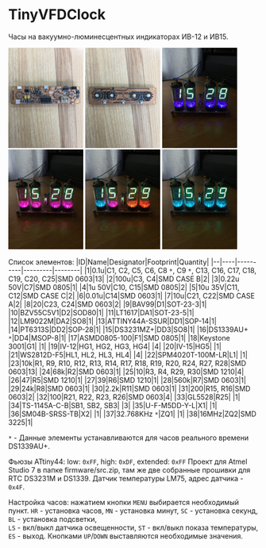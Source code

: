 # TinyVFDClock

Часы на вакуумно-люминесцентных индикаторах ИВ-12 и ИВ15.

<img src="https://github.com/AiratNig/TinyVFDClock/blob/main/img/IMG_3808.JPG" width="30%"> <img src="https://github.com/AiratNig/TinyVFDClock/blob/main/img/IMG_3806.JPG" width="30%"> <img src="https://github.com/AiratNig/TinyVFDClock/blob/main/img/IMG_4371.JPG" width="30%"> <img src="https://github.com/AiratNig/TinyVFDClock/blob/main/img/IMG_4372.JPG" width="30%"> <img src="https://github.com/AiratNig/TinyVFDClock/blob/main/img/IMG_4374.JPG" width="30%"> <img src="https://github.com/AiratNig/TinyVFDClock/blob/main/img/IMG_4373.JPG" width="30%">

Список элементов:
|ID|Name|Designator|Footprint|Quantity|
|--|----|----------|---------|--------|
|1|0.1u|C1, C2, C5, C6, C8 `*`, C9 `*`, C13, C16, C17, C18, C19, C20, C25|SMD 0603|13|
|2|100u|C3, C4|SMD CASE B|2|
|3|0.22u 50V|C7|SMD 0805|1|
|4|1u 50V|C10, C15|SMD 0805|2|
|5|10u 35V|C11, C12|SMD CASE C|2|
|6|0.01u|C14|SMD 0603|1|
|7|10u|C21, C22|SMD CASE A|2|
|8|20|C23, C24|SMD 0603|2|
|9|BAV99|D1|SOT-23-3|1|
|10|BZV55C5V1|D2|SOD80|1|
|11|LT1617|DA1|SOT-23-5|1|
|12|LM9022M|DA2|SO8|1|
|13|ATTINY44A-SSUR|DD1|SOP-14|1|
|14|PT6313S|DD2|SOP-28|1|
|15|DS3231MZ+|DD3|SO8|1|
|16|DS1339AU+ `*`|DD4|MSOP-8|1|
|17|ASMD0805-100|F1|SMD 0805|1|
|18|Keystone 3001|G1| |1|
|19|IV-12|HG1, HG2, HG3, HG4| |4|
|20|IV-15|HG5| |1|
|21|WS2812D-F5|HL1, HL2, HL3, HL4| |4|
|22|SPM4020T-100M-LR|L1| |1|
|23|10k|R1, R9, R10, R12, R13, R14, R17, R18, R19, R20, R24, R27, R28|SMD 0603|13|
|24|68k|R2|SMD 0603|1|
|25|10|R3, R4, R29, R30|SMD 1210|4|
|26|47|R5|SMD 1210|1|
|27|39|R6|SMD 1210|1|
|28|560k|R7|SMD 0603|1|
|29|24k|R8|SMD 0603|1|
|30|2.2k|R11|SMD 0603|1|
|31|200|R15, R16|SMD 0603|2|
|32|100|R21, R22, R23, R26|SMD 0603|4|
|33|GL5528|R25| |1|
|34|TS-1145A-C-B|SB1, SB2, SB3| |3|
|35|U-F-M5DD-Y-L|X1| |1|
|36|SM04B-SRSS-TB|X2| |1|
|37|32.768KHz `*`|ZQ1| |1|
|38|16MHz|ZQ2|SMD 3225|1|

 `*` - Данные элементы устанавливаются для часов реального времени DS1339AU+.

Фьюзы ATtiny44: low: `0xFF`, high: `0xDF`, extended: `0xFF`
Проект для Atmel Studio 7 в папке firmware/src.zip, там же две собранные прошивки для RTC DS3231M и DS1339.
Датчик температуры LM75, адрес датчика - `0x4F`.

Настройка часов: нажатием кнопки `MENU` выбирается необходимый пункт.
`HR` - установка часов, 
`MN` - установка минут, 
`SC` - установка секунд, 
`BL` - установка подсветки,  
`LS` - вкл/выкл датчика освещенности, 
`ST` - вкл/выкл показа температуры, 
`ES` - выход. 
Кнопками `UP`/`DOWN` выставляются необходимые значения.


